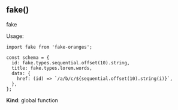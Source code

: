 <a name="fake"></a>

## fake()
fake

Usage:

```
import fake from 'fake-oranges';

const schema = {
  id: fake.types.sequential.offset(10).string,
  title: fake.types.lorem.words,
  data: {
    href: (id) => `/a/b/c/${sequential.offset(10).string(i)}`,
  },
};
```

**Kind**: global function  
